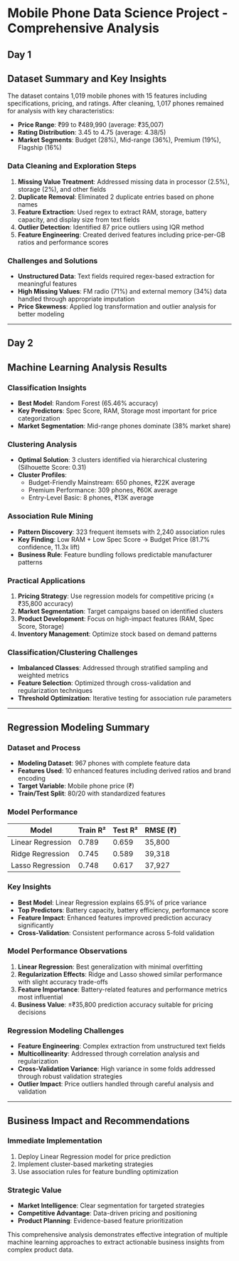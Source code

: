 # Mobile Phone Data Science Project - Comprehensive Analysis

## Day 1 
## Dataset Summary and Key Insights

The dataset contains 1,019 mobile phones with 15 features including specifications, pricing, and ratings. After cleaning, 1,017 phones remained for analysis with key characteristics:
- **Price Range**: ₹99 to ₹489,990 (average: ₹35,007)
- **Rating Distribution**: 3.45 to 4.75 (average: 4.38/5)
- **Market Segments**: Budget (28%), Mid-range (36%), Premium (19%), Flagship (16%)

### Data Cleaning and Exploration Steps
1. **Missing Value Treatment**: Addressed missing data in processor (2.5%), storage (2%), and other fields
2. **Duplicate Removal**: Eliminated 2 duplicate entries based on phone names
3. **Feature Extraction**: Used regex to extract RAM, storage, battery capacity, and display size from text fields
4. **Outlier Detection**: Identified 87 price outliers using IQR method
5. **Feature Engineering**: Created derived features including price-per-GB ratios and performance scores

### Challenges and Solutions
- **Unstructured Data**: Text fields required regex-based extraction for meaningful features
- **High Missing Values**: FM radio (71%) and external memory (34%) data handled through appropriate imputation
- **Price Skewness**: Applied log transformation and outlier analysis for better modeling

---

## Day 2 


## Machine Learning Analysis Results

### Classification Insights
- **Best Model**: Random Forest (65.46% accuracy)
- **Key Predictors**: Spec Score, RAM, Storage most important for price categorization
- **Market Segmentation**: Mid-range phones dominate (38% market share)

### Clustering Analysis
- **Optimal Solution**: 3 clusters identified via hierarchical clustering (Silhouette Score: 0.31)
- **Cluster Profiles**:
  - Budget-Friendly Mainstream: 650 phones, ₹22K average
  - Premium Performance: 309 phones, ₹60K average  
  - Entry-Level Basic: 8 phones, ₹13K average

### Association Rule Mining
- **Pattern Discovery**: 323 frequent itemsets with 2,240 association rules
- **Key Finding**: Low RAM + Low Spec Score → Budget Price (81.7% confidence, 11.3x lift)
- **Business Rule**: Feature bundling follows predictable manufacturer patterns

### Practical Applications
1. **Pricing Strategy**: Use regression models for competitive pricing (±₹35,800 accuracy)
2. **Market Segmentation**: Target campaigns based on identified clusters
3. **Product Development**: Focus on high-impact features (RAM, Spec Score, Storage)
4. **Inventory Management**: Optimize stock based on demand patterns

### Classification/Clustering Challenges
- **Imbalanced Classes**: Addressed through stratified sampling and weighted metrics
- **Feature Selection**: Optimized through cross-validation and regularization techniques
- **Threshold Optimization**: Iterative testing for association rule parameters

---

## Regression Modeling Summary

### Dataset and Process
- **Modeling Dataset**: 967 phones with complete feature data
- **Features Used**: 10 enhanced features including derived ratios and brand encoding
- **Target Variable**: Mobile phone price (₹)
- **Train/Test Split**: 80/20 with standardized features

### Model Performance
| Model | Train R² | Test R² | RMSE (₹) |
|-------|----------|---------|----------|
| Linear Regression | 0.789 | 0.659 | 35,800 |
| Ridge Regression | 0.745 | 0.589 | 39,318 |
| Lasso Regression | 0.748 | 0.617 | 37,927 |

### Key Insights
- **Best Model**: Linear Regression explains 65.9% of price variance
- **Top Predictors**: Battery capacity, battery efficiency, performance score
- **Feature Impact**: Enhanced features improved prediction accuracy significantly
- **Cross-Validation**: Consistent performance across 5-fold validation

### Model Performance Observations
1. **Linear Regression**: Best generalization with minimal overfitting
2. **Regularization Effects**: Ridge and Lasso showed similar performance with slight accuracy trade-offs
3. **Feature Importance**: Battery-related features and performance metrics most influential
4. **Business Value**: ±₹35,800 prediction accuracy suitable for pricing decisions

### Regression Modeling Challenges
- **Feature Engineering**: Complex extraction from unstructured text fields
- **Multicollinearity**: Addressed through correlation analysis and regularization
- **Cross-Validation Variance**: High variance in some folds addressed through robust validation strategies
- **Outlier Impact**: Price outliers handled through careful analysis and validation

---

## Business Impact and Recommendations

### Immediate Implementation
1. Deploy Linear Regression model for price prediction
2. Implement cluster-based marketing strategies
3. Use association rules for feature bundling optimization

### Strategic Value
- **Market Intelligence**: Clear segmentation for targeted strategies
- **Competitive Advantage**: Data-driven pricing and positioning
- **Product Planning**: Evidence-based feature prioritization

This comprehensive analysis demonstrates effective integration of multiple machine learning approaches to extract actionable business insights from complex product data.